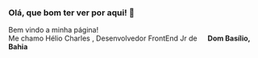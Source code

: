 ### Olá, que bom ter ver por aqui! 👋

<p>Bem vindo a minha página! </br> Me chamo Hélio Charles , Desenvolvedor FrontEnd Jr de <img src="https://cdn-icons-png.flaticon.com/512/197/197560.png" width="13"/> <b>Dom Basílio, Bahia</b><img src="https://cdn-icons-png.flaticon.com/512/197/197564.png" width="13"/>
<!--
**junioorns/junioorns** is a ✨ _special_ ✨ repository because its `README.md` (this file) appears on your GitHub profile.

Here are some ideas to get you started:

<p>Bem vindo a minha página! </br> Me chamo Hélio Charles , Desenvolvedor FrontEnd Jr de <img src="https://cdn-icons-png.flaticon.com/512/197/197560.png" width="13"/> <b>Dom Basílio, Bahia</b><img src="https://cdn-icons-png.flaticon.com/512/197/197564.png" width="13"/>
- 👯 I’m looking to collaborate on ...
- 🤔 I’m looking for help with ...
- 💬 Ask me about ...
- 📫 How to reach me: ...
- 😄 Pronouns: ...
- ⚡ Fun fact: ...
-->
